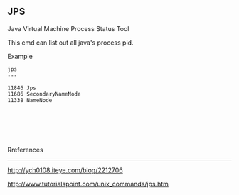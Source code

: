 ## JPS 

Java Virtual Machine Process Status Tool

This cmd can list out all java's process pid.

Example

```shell
jps
---

11846 Jps
11686 SecondaryNameNode
11338 NameNode
```

<br>

<br>

<br>

<br>

Rreferences

---

http://ych0108.iteye.com/blog/2212706

http://www.tutorialspoint.com/unix_commands/jps.htm